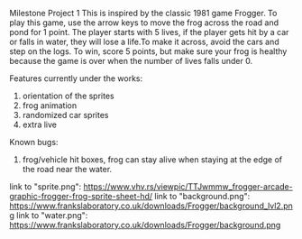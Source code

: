 Milestone Project 1
This is inspired by the classic 1981 game Frogger. To play this game, use the arrow keys to move the frog across the road and pond for 1 point. The player starts with 5 lives, if the player gets hit by a car or falls in water, they will lose a life.To make it across, avoid the cars and step on the logs. To win, score 5 points, but make sure your frog is healthy because the game is over when the number of lives falls under 0.

Features currently under the works: 
1. orientation of the sprites
2. frog animation
3. randomized car sprites
4. extra live

Known bugs:
1. frog/vehicle hit boxes, frog can stay alive when staying at the edge of the road near the water.

link to "sprite.png": https://www.vhv.rs/viewpic/TTJwmmw_frogger-arcade-graphic-frogger-frog-sprite-sheet-hd/
link to "background.png": https://www.frankslaboratory.co.uk/downloads/Frogger/background_lvl2.png
link to "water.png": https://www.frankslaboratory.co.uk/downloads/Frogger/background.png
